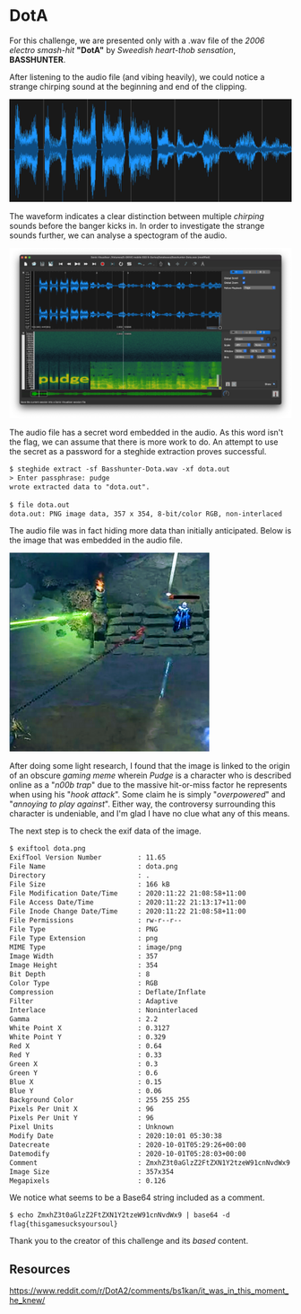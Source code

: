 # DotA

For this challenge, we are presented only with a .wav file of the *2006 electro smash-hit* **"DotA"** by *Sweedish heart-thob sensation*, **BASSHUNTER**.


After listening to the audio file (and vibing heavily), we could notice a strange chirping sound at the beginning and end of the clipping.

![](./images/waves.png)

The waveform indicates a clear distinction between multiple *chirping* sounds before the banger kicks in. In order to investigate the strange sounds further, we can analyse a spectogram of the audio.

![](./images/spectogram.png)

The audio file has a secret word embedded in the audio. As this word isn't the flag, we can assume that there is more work to do. An attempt to use the secret as a password for a steghide extraction proves successful.
```
$ steghide extract -sf Basshunter-Dota.wav -xf dota.out
> Enter passphrase: pudge
wrote extracted data to "dota.out".

$ file dota.out 
dota.out: PNG image data, 357 x 354, 8-bit/color RGB, non-interlaced
```
The audio file was in fact hiding more data than initially anticipated. Below is the image that was embedded in the audio file.

![](./images/dota.png)

After doing some light research, I found that the image is linked to the origin of an obscure *gaming meme* wherein *Pudge* is a character who is described online as a "*n00b trap*" due to the massive hit-or-miss factor he represents when using his "*hook attack*". Some claim he is simply "*overpowered*" and "*annoying to play against*". Either way, the controversy surrounding this character is undeniable, and I'm glad I have no clue what any of this means.  

The next step is to check the exif data of the image.
```
$ exiftool dota.png
ExifTool Version Number         : 11.65
File Name                       : dota.png
Directory                       : .
File Size                       : 166 kB
File Modification Date/Time     : 2020:11:22 21:08:58+11:00
File Access Date/Time           : 2020:11:22 21:13:17+11:00
File Inode Change Date/Time     : 2020:11:22 21:08:58+11:00
File Permissions                : rw-r--r--
File Type                       : PNG
File Type Extension             : png
MIME Type                       : image/png
Image Width                     : 357
Image Height                    : 354
Bit Depth                       : 8
Color Type                      : RGB
Compression                     : Deflate/Inflate
Filter                          : Adaptive
Interlace                       : Noninterlaced
Gamma                           : 2.2
White Point X                   : 0.3127
White Point Y                   : 0.329
Red X                           : 0.64
Red Y                           : 0.33
Green X                         : 0.3
Green Y                         : 0.6
Blue X                          : 0.15
Blue Y                          : 0.06
Background Color                : 255 255 255
Pixels Per Unit X               : 96
Pixels Per Unit Y               : 96
Pixel Units                     : Unknown
Modify Date                     : 2020:10:01 05:30:38
Datecreate                      : 2020-10-01T05:29:26+00:00
Datemodify                      : 2020-10-01T05:28:03+00:00
Comment                         : ZmxhZ3t0aGlzZ2FtZXN1Y2tzeW91cnNvdWx9
Image Size                      : 357x354
Megapixels                      : 0.126

```
We notice what seems to be a Base64 string included as a comment.

```
$ echo ZmxhZ3t0aGlzZ2FtZXN1Y2tzeW91cnNvdWx9 | base64 -d
flag{thisgamesucksyoursoul}
```
Thank you to the creator of this challenge and its *based* content.

## Resources
https://www.reddit.com/r/DotA2/comments/bs1kan/it_was_in_this_moment_he_knew/